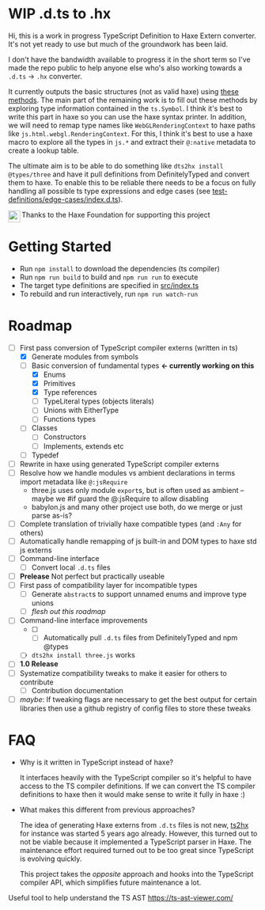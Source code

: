 # WIP .d.ts to .hx

Hi, this is a work in progress TypeScript Definition to Haxe Extern converter. It's not yet ready to use but much of the groundwork has been laid.

I don't have the bandwidth available to progress it in the short term so I've made the repo public to help anyone else who's also working towards a `.d.ts` -> `.hx` converter.

It currently outputs the basic structures (not as valid haxe) using [these methods](src/ExternGenerator.ts#L296). The main part of the remaining work is to fill out these methods by exploring type information contained in the `ts.Symbol`. I think it's best to write this part in haxe so you can use the haxe syntax printer. In addition, we will need to remap type names like `WebGLRenderingContext` to haxe paths like `js.html.webgl.RenderingContext`. For this, I think it's best to use a haxe macro to explore all the types in `js.*` and extract their `@:native` metadata to create a lookup table.

The ultimate aim is to be able to do something like `dts2hx install @types/three` and have it pull definitions from DefinitelyTyped and convert them to haxe. To enable this to be reliable there needs to be a focus on fully handling all possible ts type expressions and edge cases (see [test-definitions/edge-cases/index.d.ts](test-definitions/edge-cases/index.d.ts)).

<img src="https://user-images.githubusercontent.com/3742992/71644204-854b4d80-2cbc-11ea-85f9-93c63df51fe3.png" height="24" align="left"> Thanks to the Haxe Foundation for supporting this project

# Getting Started
- Run `npm install` to download the dependencies (ts compiler)
- Run `npm run build` to build and `npm run run` to execute
- The target type definitions are specified in [src/index.ts](src/index.ts#L56)
- To rebuild and run interactively, run `npm run watch-run`

# Roadmap
- [ ] First pass conversion of TypeScript compiler externs (written in ts)
    - [x] Generate modules from symbols
    - [ ] Basic conversion of fundamental types **← currently working on this**
        - [x] Enums
        - [x] Primitives
        - [x] Type references
        - [ ] TypeLiteral types (objects literals)
        - [ ] Unions with EitherType
        - [ ] Functions types
    - [ ] Classes
        - [ ] Constructors
        - [ ] Implements, extends etc
    - [ ] Typedef
- [ ] Rewrite in haxe using generated TypeScript compiler externs
- [ ] Resolve how we handle modules vs ambient declarations in terms import metadata like `@:jsRequire`
    - three.js uses only module `export`s, but is often used as ambient – maybe we #if guard the @:jsRequire to allow disabling
    - babylon.js and many other project use both, do we merge or just parse as-is?
- [ ] Complete translation of trivially haxe compatible types (and `:Any` for others)
- [ ] Automatically handle remapping of js built-in and DOM types to haxe std js externs
- [ ] Command-line interface
    - [ ] Convert local `.d.ts` files
- [ ] **Prelease** Not perfect but practically useable
- [ ] First pass of compatibility layer for incompatible types
    - [ ] Generate `abstract`s to support unnamed enums and improve type unions
    - [ ] *flesh out this roadmap*
- [ ] Command-line interface improvements
    - [ ] - [ ] Automatically pull `.d.ts` files from DefinitelyTyped and npm @types
    - [ ] `dts2hx install three.js` works
- [ ] **1.0 Release**
- [ ] Systematize compatibility tweaks to make it easier for others to contribute
    - [ ] Contribution documentation
- [ ] *maybe*: If tweaking flags are necessary to get the best output for certain libraries then use a github registry of config files to store these tweaks

# FAQ
- Why is it written in TypeScript instead of haxe?

    It interfaces heavily with the TypeScript compiler so it's helpful to have access to the TS compiler definitions. If we can convert the TS compiler definitions to haxe then it would make sense to write it fully in haxe :)

- What makes this different from previous approaches?

   The idea of generating Haxe externs from `.d.ts` files is not new, [ts2hx](https://github.com/Simn/ts2hx) for instance was started 5 years ago already. However, this turned out to not be viable because it implemented a TypeScript parser in Haxe. The maintenance effort required turned out to be too great since TypeScript is evolving quickly.

   This project takes the _opposite_ approach and hooks into the TypeScript compiler API, which simplifies future maintenance a lot.

Useful tool to help understand the TS AST https://ts-ast-viewer.com/
